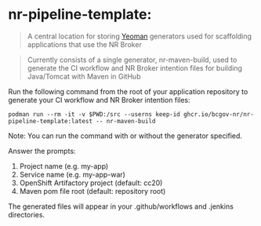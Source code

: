 # nr-pipeline-template:
> A central location for storing [Yeoman](http://yeoman.io) generators used for scaffolding applications that use the NR Broker

> Currently consists of a single generator, nr-maven-build, used to generate the CI workflow and NR Broker intention files for building Java/Tomcat with Maven in GitHub

Run the following command from the root of your application repository to generate your CI workflow and NR Broker intention files:
```
podman run --rm -it -v $PWD:/src --userns keep-id ghcr.io/bcgov-nr/nr-pipeline-template:latest -- nr-maven-build
```

Note: You can run the command with or without the generator specified.


Answer the prompts:

1. Project name (e.g. my-app)
2. Service name (e.g. my-app-war)
3. OpenShift Artifactory project (default: cc20)
4. Maven pom file root (default: repository root)

The generated files will appear in your .github/workflows and .jenkins directories.
